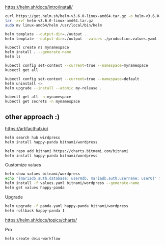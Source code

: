 https://helm.sh/docs/intro/install/

```sh
curl https://get.helm.sh/helm-v3.6.0-linux-amd64.tar.gz -o helm-v3.6.0-linux-amd64.tar.gz
tar -zxvf helm-v3.6.0-linux-amd64.tar.gz
sudo mv linux-amd64/helm /usr/local/bin/helm
```

```sh
helm template --output-dir=./output .
helm template --output-dir=./output --values ./production.values.yaml .

```

```sh
kubectl create ns mynamespace
helm install . --generate-name
helm ls

kubectl config set-context --current=true --namespace=mynamespace
kubectl get all

kubectl config set-context --current=true --namespace=default
helm uninstall <>
helm upgrade --install --atomic my-release .

kubectl get all -n mynamespace
kubectl get secrets -n mynamespace

```

## other approach :)

https://artifacthub.io/

```sh
helm search hub wirdpress
helm install happy-panda bitnami/wordpress

helm repo add bitnami https://charts.bitnami.com/bitnami
helm install happy-panda bitnami/wordpress
```

Customize values
```sh
helm show values bitnami/wordpress
echo '{mariadb.auth.database: user0db, mariadb.auth.username: user0}' > values.yaml
helm install -f values.yaml bitnami/wordpress --generate-name
helm get values happy-panda
```

Upgrade
```sh
helm upgrade -f panda.yaml happy-panda bitnami/wordpress
helm rollback happy-panda 1
```

https://helm.sh/docs/topics/charts/

Pro
```sh
helm create deis-workflow
```
